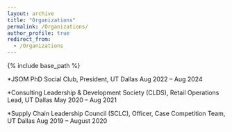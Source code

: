 ```yaml
---
layout: archive
title: "Organizations"
permalink: /Organizations/
author_profile: true
redirect_from:
  - /Organizations
---
```


{% include base_path %}

*JSOM PhD Social Club, President, UT Dallas                                              Aug 2022 – Aug 2024

*Consulting Leadership & Development Society (CLDS), Retail Operations Lead, UT Dallas   May 2020 – Aug 2021 

*Supply Chain Leadership Council (SCLC), Officer, Case Competition Team, UT Dallas       Aug 2019 – August 2020                  





